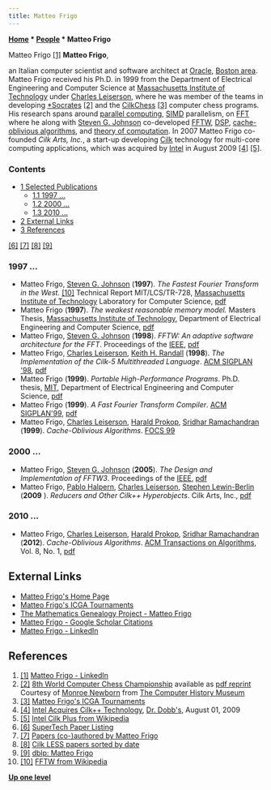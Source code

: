 ```yaml
---
title: Matteo Frigo
---
```

**[Home](Home "Home") \* [People](People "People") \* Matteo Frigo**



 [](https://www.linkedin.com/in/matteo-frigo-851212/) Matteo Frigo <a id="cite-note-1" href="#cite-ref-1">[1]</a> 
**Matteo Frigo**,  

an Italian computer scientist and software architect at [Oracle](https://en.wikipedia.org/wiki/Oracle_Corporation), [Boston area](https://en.wikipedia.org/wiki/Greater_Boston). Matteo Frigo received his Ph.D. in 1999 from the Department of Electrical Engineering and Computer Science at [Massachusetts Institute of Technology](Massachusetts_Institute_of_Technology "Massachusetts Institute of Technology") under [Charles Leiserson](Charles_Leiserson "Charles Leiserson"), 
where he was member of the teams in developing [\*Socrates](Star_Socrates "Star Socrates") <a id="cite-note-2" href="#cite-ref-2">[2]</a> and the [CilkChess](CilkChess "CilkChess") <a id="cite-note-3" href="#cite-ref-3">[3]</a> computer chess programs.
His research spans around [parallel computing](https://en.wikipedia.org/wiki/Parallel_computing), [SIMD](SIMD_and_SWAR_Techniques "SIMD and SWAR Techniques") parallelism, on [FFT](https://en.wikipedia.org/wiki/Fast_Fourier_transform) where he along with [Steven G. Johnson](Mathematician#SGJohnson "Mathematician") co-developed [FFTW](https://en.wikipedia.org/wiki/FFTW), [DSP](https://en.wikipedia.org/wiki/Digital_signal_processing), [cache-oblivious algorithms](https://en.wikipedia.org/wiki/Cache-oblivious_algorithm), and [theory of computation](https://en.wikipedia.org/wiki/Theory_of_computation).
In 2007 Matteo Frigo co-founded *Cilk Arts, Inc.*, a start-up developing [Cilk](Cilk "Cilk") technology for multi-core computing applications, which was acquired by [Intel](Intel "Intel") in August 2009 <a id="cite-note-4" href="#cite-ref-4">[4]</a> <a id="cite-note-5" href="#cite-ref-5">[5]</a>. 



### Contents


* [1 Selected Publications](#selected-publications)
	+ [1.1 1997 ...](#1997-...)
	+ [1.2 2000 ...](#2000-...)
	+ [1.3 2010 ...](#2010-...)
* [2 External Links](#external-links)
* [3 References](#references)






<a id="cite-note-6" href="#cite-ref-6">[6]</a> <a id="cite-note-7" href="#cite-ref-7">[7]</a> <a id="cite-note-8" href="#cite-ref-8">[8]</a> <a id="cite-note-9" href="#cite-ref-9">[9]</a>



### 1997 ...


* Matteo Frigo, [Steven G. Johnson](Mathematician#SGJohnson "Mathematician") (**1997**). *The Fastest Fourier Transform in the West.* <a id="cite-note-10" href="#cite-ref-10">[10]</a> Technical Report MIT/LCS/TR-728, [Massachusetts Institute of Technology](Massachusetts_Institute_of_Technology "Massachusetts Institute of Technology") Laboratory for Computer Science, [pdf](http://supertech.csail.mit.edu/papers/fftw-paper.pdf)
* Matteo Frigo (**1997**). *The weakest reasonable memory model.* Masters Thesis, [Massachusetts Institute of Technology](Massachusetts_Institute_of_Technology "Massachusetts Institute of Technology"), Department of Electrical Engineering and Computer Science, [pdf](http://supertech.csail.mit.edu/papers/frigo-ms-thesis.pdf)
* Matteo Frigo, [Steven G. Johnson](Mathematician#SGJohnson "Mathematician") (**1998**). *FFTW: An adaptive software architecture for the FFT*. Proceedings of the [IEEE](IEEE "IEEE"), [pdf](http://www.fftw.org/fftw-paper-icassp.pdf)
* Matteo Frigo, [Charles Leiserson](Charles_Leiserson "Charles Leiserson"), [Keith H. Randall](Keith_H._Randall "Keith H. Randall") (**1998**). *The Implementation of the Cilk-5 Multithreaded Language*. [ACM SIGPLAN '98](ACM#SIGPLAN "ACM"), [pdf](http://supertech.csail.mit.edu/papers/cilk5.pdf)
* Matteo Frigo (**1999**). *Portable High-Performance Programs*. Ph.D. thesis, [MIT](Massachusetts_Institute_of_Technology "Massachusetts Institute of Technology"), Department of Electrical Engineering and Computer Science, [pdf](http://supertech.csail.mit.edu/papers/frigo-phd-thesis.pdf)
* Matteo Frigo (**1999**). *A Fast Fourier Transform Compiler*. [ACM SIGPLAN'99](ACM#SIGPLAN "ACM"), [pdf](http://supertech.csail.mit.edu/papers/pldi99.pdf)
* Matteo Frigo, [Charles Leiserson](Charles_Leiserson "Charles Leiserson"), [Harald Prokop](Harald_Prokop "Harald Prokop"), [Sridhar Ramachandran](https://dblp.uni-trier.de/pers/hd/r/Ramachandran:Sridhar) (**1999**). *Cache-Oblivious Algorithms*. [FOCS 99](https://dblp.uni-trier.de/db/conf/focs/focs99.html)


### 2000 ...


* Matteo Frigo, [Steven G. Johnson](Mathematician#SGJohnson "Mathematician") (**2005**). *The Design and Implementation of FFTW3*. Proceedings of the [IEEE](IEEE "IEEE"), [pdf](http://www.fftw.org/fftw-paper-ieee.pdf)
* Matteo Frigo, [Pablo Halpern](https://www.linkedin.com/pub/pablo-halpern/0/124/657), [Charles Leiserson](Charles_Leiserson "Charles Leiserson"), [Stephen Lewin-Berlin](https://www.linkedin.com/pub/stephen-lewin-berlin/0/3a/b7b) (**2009** ). *Reducers and Other Cilk++ Hyperobjects*. Cilk Arts, Inc., [pdf](http://www.fftw.org/~athena/papers/hyper.pdf)


### 2010 ...


* Matteo Frigo, [Charles Leiserson](Charles_Leiserson "Charles Leiserson"), [Harald Prokop](Harald_Prokop "Harald Prokop"), [Sridhar Ramachandran](https://dblp.uni-trier.de/pers/hd/r/Ramachandran:Sridhar) (**2012**). *Cache-Oblivious Algorithms*. [ACM Transactions on Algorithms](ACM#TALG "ACM"), Vol. 8, No. 1, [pdf](http://supertech.csail.mit.edu/papers/FrigoLePr12.pdf)


## External Links


* [Matteo Frigo's Home Page](http://www.fftw.org/%7Eathena/)
* [Matteo Frigo's ICGA Tournaments](https://www.game-ai-forum.org/icga-tournaments/person.php?id=37)
* [The Mathematics Genealogy Project - Matteo Frigo](https://genealogy.math.ndsu.nodak.edu/id.php?id=107126)
* [Matteo Frigo - Google Scholar Citations](https://scholar.google.com/citations?user=hwn3OPIAAAAJ&hl=en)
* [Matteo Frigo - LinkedIn](https://www.linkedin.com/in/matteo-frigo-851212/)


## References


1. <a id="cite-ref-1" href="#cite-note-1">[1]</a> [Matteo Frigo - LinkedIn](https://www.linkedin.com/in/matteo-frigo-851212/)
2. <a id="cite-ref-2" href="#cite-note-2">[2]</a> [8th World Computer Chess Championship](http://www.computerhistory.org/chess/full_record.php?iid=doc-431614f6cd6ed) available as [pdf reprint](http://archive.computerhistory.org/projects/chess/related_materials/text/3-1%20and%203-2%20and%203-3%20and%204-3.1995_WCCC/1995%20WCCC.062303014.sm.pdf) Courtesy of [Monroe Newborn](Monroe_Newborn "Monroe Newborn") from [The Computer History Museum](The_Computer_History_Museum "The Computer History Museum")
3. <a id="cite-ref-3" href="#cite-note-3">[3]</a> [Matteo Frigo's ICGA Tournaments](https://www.game-ai-forum.org/icga-tournaments/person.php?id=37)
4. <a id="cite-ref-4" href="#cite-note-4">[4]</a> [Intel Acquires Cilk++ Technology](http://www.drdobbs.com/cpp/intel-acquires-cilk-technology/218900367), [Dr. Dobb's](https://en.wikipedia.org/wiki/Dr._Dobb%27s_Journal), August 01, 2009
5. <a id="cite-ref-5" href="#cite-note-5">[5]</a> [Intel Cilk Plus from Wikipedia](https://en.wikipedia.org/wiki/Cilk#Intel_Cilk_Plus)
6. <a id="cite-ref-6" href="#cite-note-6">[6]</a> [SuperTech Paper Listing](http://supertech.csail.mit.edu/papers.html)
7. <a id="cite-ref-7" href="#cite-note-7">[7]</a> [Papers (co-)authored by Matteo Frigo](http://www.fftw.org/%7Eathena/papers.html)
8. <a id="cite-ref-8" href="#cite-note-8">[8]</a> [Cilk LESS papers sorted by date](http://www.cs.utexas.edu/users/less/publications/cgi/bibSelectCilk.cgi)
9. <a id="cite-ref-9" href="#cite-note-9">[9]</a> [dblp: Matteo Frigo](https://dblp.uni-trier.de/pers/hd/f/Frigo:Matteo)
10. <a id="cite-ref-10" href="#cite-note-10">[10]</a> [FFTW from Wikipedia](https://en.wikipedia.org/wiki/FFTW)

**[Up one level](People "People")**







 
